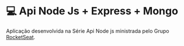 # :computer: Api Node Js + Express + Mongo
  Aplicação desenvolvida na Série Api Node js ministrada pelo Grupo [RocketSeat](https://rocketseat.com.br/).
